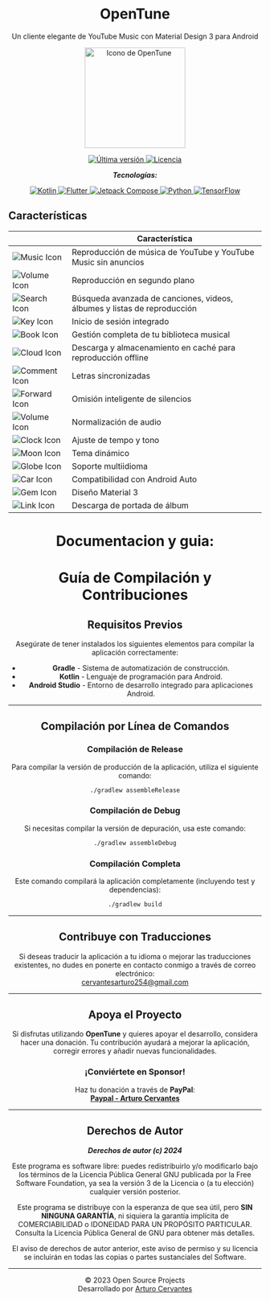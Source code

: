 
<link href="https://cdnjs.cloudflare.com/ajax/libs/font-awesome/6.0.0-beta3/css/all.min.css" rel="stylesheet">


<div align="center">
  <h1>OpenTune</h1>
  <p>Un cliente elegante de YouTube Music con Material Design 3 para Android</p>
  <img src="https://github.com/user-attachments/assets/0d3db989-fefa-4381-bf0c-8bd5ebdabd7b" alt="Icono de OpenTune" width="200"/>
</div>

<p align="center">
  <a href="https://github.com/Arturo254/OpenTune/releases">
    <img src="https://img.shields.io/github/v/release/Arturo254/InnerTune?style=for-the-badge&logo=github&color=blue" alt="Última versión"/>
  </a>
  <a href="https://github.com/Arturo254/OpenTune/blob/main/LICENSE">
    <img src="https://img.shields.io/github/license/Arturo254/OpenTune?style=for-the-badge&logo=gnu&color=green" alt="Licencia"/>
  </a>
</p>

<div align="center">
 
  _**Tecnologías:**_
  
  </div>
  


<p align="center">
  <a href="https://kotlinlang.org/">
    <img src="https://img.shields.io/badge/Kotlin-7F52FF?style=for-the-badge&logo=kotlin&logoColor=white" alt="Kotlin"/>
  </a>
  <a href="https://flutter.dev/">
    <img src="https://img.shields.io/badge/Flutter-02569B?style=for-the-badge&logo=flutter&logoColor=white" alt="Flutter"/>
  </a>
  <a href="https://developer.android.com/jetpack/compose">
    <img src="https://img.shields.io/badge/Jetpack%20Compose-03DAC5?style=for-the-badge&logo=jetpack&logoColor=black" alt="Jetpack Compose"/>
  </a>
  <a href="https://www.python.org/">
    <img src="https://img.shields.io/badge/Python-3776AB?style=for-the-badge&logo=python&logoColor=white" alt="Python"/>
  </a>
  <a href="https://www.tensorflow.org/">
    <img src="https://img.shields.io/badge/TensorFlow-FF6F00?style=for-the-badge&logo=tensorflow&logoColor=white" alt="TensorFlow"/>
  </a>
</p>




## Características

<div align="center">


|    | Característica                                                |
|----------------------------------------------|---------------------------------------------------------------|
| ![Music Icon](https://cdn.jsdelivr.net/npm/feather-icons@4.28.0/dist/icons/music.svg)    | Reproducción de música de YouTube y YouTube Music sin anuncios |
| ![Volume Icon](https://cdn.jsdelivr.net/npm/feather-icons@4.28.0/dist/icons/volume-2.svg)   | Reproducción en segundo plano                                 |
| ![Search Icon](https://cdn.jsdelivr.net/npm/feather-icons@4.28.0/dist/icons/search.svg)       | Búsqueda avanzada de canciones, videos, álbumes y listas de reproducción |
| ![Key Icon](https://cdn.jsdelivr.net/npm/feather-icons@4.28.0/dist/icons/key.svg)              | Inicio de sesión integrado                                    |
| ![Book Icon](https://cdn.jsdelivr.net/npm/feather-icons@4.28.0/dist/icons/book-open.svg)      | Gestión completa de tu biblioteca musical                     |
| ![Cloud Icon](https://cdn.jsdelivr.net/npm/feather-icons@4.28.0/dist/icons/download-cloud.svg) | Descarga y almacenamiento en caché para reproducción offline  |
| ![Comment Icon](https://cdn.jsdelivr.net/npm/feather-icons@4.28.0/dist/icons/message-square.svg) | Letras sincronizadas                                          |
| ![Forward Icon](https://cdn.jsdelivr.net/npm/feather-icons@4.28.0/dist/icons/fast-forward.svg) | Omisión inteligente de silencios                              |
| ![Volume Icon](https://cdn.jsdelivr.net/npm/feather-icons@4.28.0/dist/icons/volume-x.svg)    | Normalización de audio                                        |
| ![Clock Icon](https://cdn.jsdelivr.net/npm/feather-icons@4.28.0/dist/icons/clock.svg)          | Ajuste de tempo y tono                                        |
| ![Moon Icon](https://cdn.jsdelivr.net/npm/feather-icons@4.28.0/dist/icons/moon.svg)            | Tema dinámico                                                 |
| ![Globe Icon](https://cdn.jsdelivr.net/npm/feather-icons@4.28.0/dist/icons/globe.svg)          | Soporte multiidioma                                           |
| ![Car Icon](https://cdn.jsdelivr.net/npm/feather-icons@4.28.0/dist/icons/coffee.svg)              | Compatibilidad con Android Auto                               |
| ![Gem Icon](https://cdn.jsdelivr.net/npm/feather-icons@4.28.0/dist/icons/box.svg)             | Diseño Material 3                                             |
| ![Link Icon](https://cdn.jsdelivr.net/npm/feather-icons@4.28.0/dist/icons/link.svg)            | Descarga de portada de álbum                                  |



# Documentacion y guia:





# Guía de Compilación y Contribuciones

## Requisitos Previos

Asegúrate de tener instalados los siguientes elementos para compilar la aplicación correctamente:

- **Gradle** - Sistema de automatización de construcción.
- **Kotlin** - Lenguaje de programación para Android.
- **Android Studio** - Entorno de desarrollo integrado para aplicaciones Android.

---

## Compilación por Línea de Comandos

### Compilación de Release
Para compilar la versión de producción de la aplicación, utiliza el siguiente comando:

```bash
./gradlew assembleRelease
```

### Compilación de Debug
Si necesitas compilar la versión de depuración, usa este comando:

```bash
./gradlew assembleDebug
```

### Compilación Completa
Este comando compilará la aplicación completamente (incluyendo test y dependencias):

```bash
./gradlew build
```

---

## Contribuye con Traducciones

Si deseas traducir la aplicación a tu idioma o mejorar las traducciones existentes, no dudes en ponerte en contacto conmigo a través de correo electrónico:  
[cervantesarturo254@gmail.com](mailto:cervantesarturo254@gmail.com)

---

## Apoya el Proyecto

Si disfrutas utilizando **OpenTune** y quieres apoyar el desarrollo, considera hacer una donación. Tu contribución ayudará a mejorar la aplicación, corregir errores y añadir nuevas funcionalidades.

### ¡Conviértete en Sponsor!

Haz tu donación a través de **PayPal**:  
[**Paypal - Arturo Cervantes**](https://www.paypal.com/paypalme/ArturoCervantes254)

---

## Derechos de Autor

**_Derechos de autor (c) 2024_**

Este programa es software libre: puedes redistribuirlo y/o modificarlo bajo los términos de la Licencia Pública General GNU publicada por la Free Software Foundation, ya sea la versión 3 de la Licencia o (a tu elección) cualquier versión posterior.

Este programa se distribuye con la esperanza de que sea útil, pero **SIN NINGUNA GARANTÍA**, ni siquiera la garantía implícita de COMERCIABILIDAD o IDONEIDAD PARA UN PROPÓSITO PARTICULAR. Consulta la Licencia Pública General de GNU para obtener más detalles.

El aviso de derechos de autor anterior, este aviso de permiso y su licencia se incluirán en todas las copias o partes sustanciales del Software.

---

© 2023 Open Source Projects  
Desarrollado por [Arturo Cervantes](https://www.paypal.com/paypalme/ArturoCervantes254)
